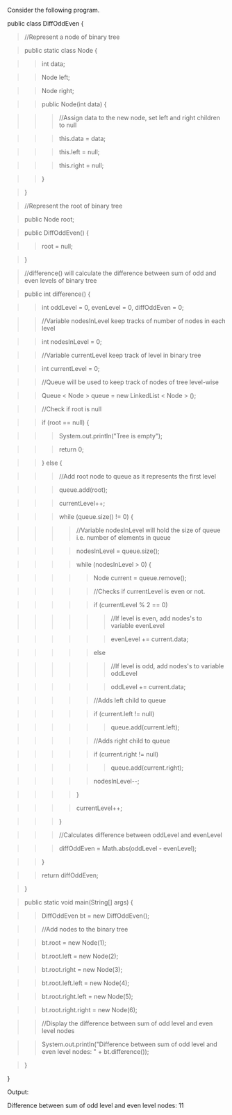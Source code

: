 Consider the following program.

public class DiffOddEven {

>//Represent a node of binary tree

>public static class Node {

>>int data;

>>Node left;

>>Node right;

>>public Node(int data) {

>>>//Assign data to the new node, set left and right children to null

>>>this.data = data;

>>>this.left = null;

>>>this.right = null;

>>}

>}

>//Represent the root of binary tree

>public Node root;

>public DiffOddEven() {

>>root = null;

>}

>//difference() will calculate the difference between sum of odd and
even levels of binary tree

>public int difference() {

>>int oddLevel = 0, evenLevel = 0, diffOddEven = 0;

>>//Variable nodesInLevel keep tracks of number of nodes in each level

>>int nodesInLevel = 0;

>>//Variable currentLevel keep track of level in binary tree

>>int currentLevel = 0;

>>//Queue will be used to keep track of nodes of tree level-wise

>>Queue \< Node > queue = new LinkedList \< Node > ();

>>//Check if root is null

>>if (root == null) {

>>>System.out.println(\"Tree is empty\");

>>>return 0;

>>} else {

>>>//Add root node to queue as it represents the first level

>>>queue.add(root);

>>>currentLevel++;

>>>while (queue.size() != 0) {

>>>>//Variable nodesInLevel will hold the size of queue i.e. number
of elements in queue

>>>>nodesInLevel = queue.size();

>>>>while (nodesInLevel > 0) {

>>>>>Node current = queue.remove();

>>>>>//Checks if currentLevel is even or not.

>>>>>if (currentLevel % 2 == 0)

>>>>>>//If level is even, add nodes's to variable evenLevel

>>>>>>evenLevel += current.data;

>>>>>else

>>>>>>//If level is odd, add nodes's to variable oddLevel

>>>>>>oddLevel += current.data;

>>>>>//Adds left child to queue

>>>>>if (current.left != null)

>>>>>>queue.add(current.left);

>>>>>//Adds right child to queue

>>>>>if (current.right != null)

>>>>>>queue.add(current.right);

>>>>>nodesInLevel\--;

>>>>}

>>>>currentLevel++;

>>>}

>>>//Calculates difference between oddLevel and evenLevel

>>>diffOddEven = Math.abs(oddLevel - evenLevel);

>>}

>>return diffOddEven;

>}

>public static void main(String\[\] args) {

>>DiffOddEven bt = new DiffOddEven();

>>//Add nodes to the binary tree

>>bt.root = new Node(1);

>>bt.root.left = new Node(2);

>>bt.root.right = new Node(3);

>>bt.root.left.left = new Node(4);

>>bt.root.right.left = new Node(5);

>>bt.root.right.right = new Node(6);

>>//Display the difference between sum of odd level and even level
nodes

>>System.out.println(\"Difference between sum of odd level and even
level nodes: \" + bt.difference());

>}

}

Output:

Difference between sum of odd level and even level nodes: 11